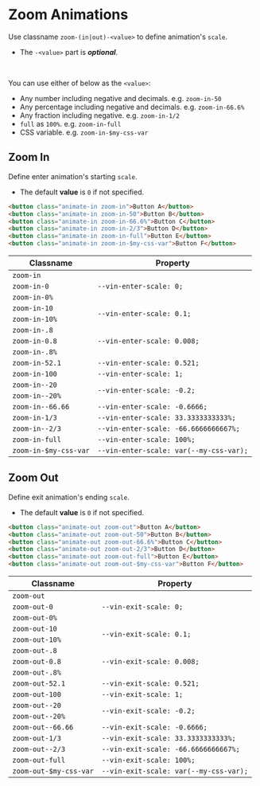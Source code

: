 # Zoom Animations

Use classname `zoom-(in|out)-<value>` to define animation's `scale`.

- The `-<value>` part is ***optional***.

<br />

You can use either of below as the `<value>`:

- Any number including negative and decimals. e.g. `zoom-in-50`
- Any percentage including negative and decimals. e.g. `zoom-in-66.6%`
- Any fraction including negative. e.g. `zoom-in-1/2`
- `full` as `100%`. e.g. `zoom-in-full`
- CSS variable. e.g. `zoom-in-$my-css-var`

## Zoom In

Define enter animation's starting `scale`.

- The default **value** is `0` if not specified.

```html
<button class="animate-in zoom-in">Button A</button>
<button class="animate-in zoom-in-50">Button B</button>
<button class="animate-in zoom-in-66.6%">Button C</button>
<button class="animate-in zoom-in-2/3">Button D</button>
<button class="animate-in zoom-in-full">Button E</button>
<button class="animate-in zoom-in-$my-css-var">Button F</button>
```

<table>
  <thead>
    <tr>
      <th>Classname</th>
      <th>Property</th>
    </tr>
  </thead>
  <tbody>
    <tr>
      <td><code>zoom-in</code></td>
      <td rowspan="3"><code>--vin-enter-scale: 0;</code></td>
    </tr>
    <tr>
      <td><code>zoom-in-0</code></td>
    </tr>
    <tr>
      <td><code>zoom-in-0%</code></td>
    </tr>
    <tr>
      <td><code>zoom-in-10</code></td>
      <td rowspan="2"><code>--vin-enter-scale: 0.1;</code></td>
    </tr>
    <tr>
      <td><code>zoom-in-10%</code></td>
    </tr>
    <tr>
      <td><code>zoom-in-.8</code></td>
      <td rowspan="3"><code>--vin-enter-scale: 0.008;</code></td>
    </tr>
    <tr>
      <td><code>zoom-in-0.8</code></td>
    </tr>
    <tr>
      <td><code>zoom-in-.8%</code></td>
    </tr>
    <tr>
      <td><code>zoom-in-52.1</code></td>
      <td><code>--vin-enter-scale: 0.521;</code></td>
    </tr>
    <tr>
      <td><code>zoom-in-100</code></td>
      <td><code>--vin-enter-scale: 1;</code></td>
    </tr>
    <tr>
      <td><code>zoom-in--20</code></td>
      <td rowspan="2"><code>--vin-enter-scale: -0.2;</code></td>
    </tr>
    <tr>
      <td><code>zoom-in--20%</code></td>
    </tr>
    <tr>
      <td><code>zoom-in--66.66</code></td>
      <td><code>--vin-enter-scale: -0.6666;</code></td>
    </tr>
    <tr>
      <td><code>zoom-in-1/3</code></td>
      <td><code>--vin-enter-scale: 33.3333333333%;</code></td>
    </tr>
    <tr>
      <td><code>zoom-in--2/3</code></td>
      <td><code>--vin-enter-scale: -66.6666666667%;</code></td>
    </tr>
    <tr>
      <td><code>zoom-in-full</code></td>
      <td><code>--vin-enter-scale: 100%;</code></td>
    </tr>
    <tr>
      <td><code>zoom-in-$my-css-var</code></td>
      <td><code>--vin-enter-scale: var(--my-css-var);</code></td>
    </tr>
  </tbody>
</table>

## Zoom Out

Define exit animation's ending `scale`.

- The default **value** is `0` if not specified.

```html
<button class="animate-out zoom-out">Button A</button>
<button class="animate-out zoom-out-50">Button B</button>
<button class="animate-out zoom-out-66.6%">Button C</button>
<button class="animate-out zoom-out-2/3">Button D</button>
<button class="animate-out zoom-out-full">Button E</button>
<button class="animate-out zoom-out-$my-css-var">Button F</button>
```

<table>
  <thead>
    <tr>
      <th>Classname</th>
      <th>Property</th>
    </tr>
  </thead>
  <tbody>
    <tr>
      <td><code>zoom-out</code></td>
      <td rowspan="3"><code>--vin-exit-scale: 0;</code></td>
    </tr>
    <tr>
      <td><code>zoom-out-0</code></td>
    </tr>
    <tr>
      <td><code>zoom-out-0%</code></td>
    </tr>
    <tr>
      <td><code>zoom-out-10</code></td>
      <td rowspan="2"><code>--vin-exit-scale: 0.1;</code></td>
    </tr>
    <tr>
      <td><code>zoom-out-10%</code></td>
    </tr>
    <tr>
      <td><code>zoom-out-.8</code></td>
      <td rowspan="3"><code>--vin-exit-scale: 0.008;</code></td>
    </tr>
    <tr>
      <td><code>zoom-out-0.8</code></td>
    </tr>
    <tr>
      <td><code>zoom-out-.8%</code></td>
    </tr>
    <tr>
      <td><code>zoom-out-52.1</code></td>
      <td><code>--vin-exit-scale: 0.521;</code></td>
    </tr>
    <tr>
      <td><code>zoom-out-100</code></td>
      <td><code>--vin-exit-scale: 1;</code></td>
    </tr>
    <tr>
      <td><code>zoom-out--20</code></td>
      <td rowspan="2"><code>--vin-exit-scale: -0.2;</code></td>
    </tr>
    <tr>
      <td><code>zoom-out--20%</code></td>
    </tr>
    <tr>
      <td><code>zoom-out--66.66</code></td>
      <td><code>--vin-exit-scale: -0.6666;</code></td>
    </tr>
    <tr>
      <td><code>zoom-out-1/3</code></td>
      <td><code>--vin-exit-scale: 33.3333333333%;</code></td>
    </tr>
    <tr>
      <td><code>zoom-out--2/3</code></td>
      <td><code>--vin-exit-scale: -66.6666666667%;</code></td>
    </tr>
    <tr>
      <td><code>zoom-out-full</code></td>
      <td><code>--vin-exit-scale: 100%;</code></td>
    </tr>
    <tr>
      <td><code>zoom-out-$my-css-var</code></td>
      <td><code>--vin-exit-scale: var(--my-css-var);</code></td>
    </tr>
  </tbody>
</table>
